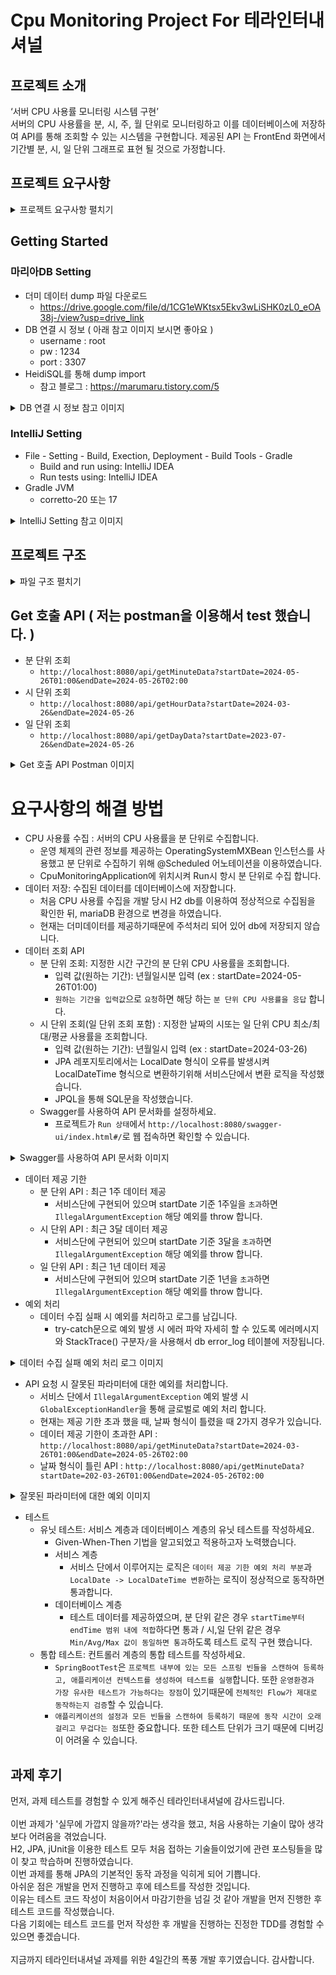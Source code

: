 # Cpu Monitoring Project For 테라인터내셔널

## 프로젝트 소개
<p align="justify">
‘서버 CPU 사용률 모니터링 시스템 구현’<br>
서버의 CPU 사용률을 분, 시, 주, 월 단위로 모니터링하고 이를 데이터베이스에 저장하여 API를 통해 조회할 수 있는 시스템을 구현합니다.
제공된 API 는 FrontEnd 화면에서 기간별 분, 시, 일 단위 그래프로 표현 될 것으로 가정합니다.
</p>


## 프로젝트 요구사항
<details>
  <summary>프로젝트 요구사항 펼치기</summary>
  
* 프로젝트 설정
  * Spring Boot 사용
  * Gradle 사용
  * Java 11 이상 사용
* 데이터베이스 설정
  * H2를 개발 및 테스트에 사용
  * MariaDB를 운용 데이터베이스로 사용
  * JPA 사용
* 기능 요구 사항
  * 데이터 수집 및 저장
    * CPU 사용률 수집: 서버의 CPU 사용률을 분 단위로 수집합니다.
    * 데이터 저장: 수집된 데이터를 데이터베이스에 저장합니다.
  * 데이터 조회 API
    * 분 단위 조회: 지정한 시간 구간의 분 단위 CPU 사용률을 조회합니다.
    * 시 단위 조회: 지정한 날짜의 시  단위 CPU 최소/최대/평균 사용률을 조회합니다.
    * 일 단위 조회: 지정한 날짜 구간의 일  단위 CPU 최소/최대/평균 사용률을 조회합니다.
    * Swagger를 사용하여 API 문서화를 설정하세요.
  * 데이터 제공 기한
    * 분 단위 API : 최근 1주 데이터 제공
    * 시 단위 API : 최근 3달 데이터 제공
    * 일 단위 API : 최근 1년 데이터 제공
* 예외 처리
  * 데이터 수집 실패 시 예외를 처리하고 로그를 남깁니다.
  * API 요청 시 잘못된 파라미터에 대한 예외를 처리합니다.
* 테스트
  * 유닛 테스트: 서비스 계층과 데이터베이스 계층의 유닛 테스트를 작성하세요.
  * 통합 테스트: 컨트롤러 계층의 통합 테스트를 작성하세요.
  
</details>

## Getting Started
### 마리아DB Setting
* 더미 데이터 dump 파일 다운로드 
  * https://drive.google.com/file/d/1CG1eWKtsx5Ekv3wLiSHK0zL0_eOA38j-/view?usp=drive_link
* DB 연결 시 정보 ( 아래 참고 이미지 보시면 좋아요 )
  * username : root
  * pw : 1234
  * port : 3307
* HeidiSQL를 통해 dump import
  * 참고 블로그 : https://marumaru.tistory.com/5
<details>
    <summary>DB 연결 시 정보 참고 이미지</summary>

   * ![image](https://github.com/BTC-LeeSoonMin/pjt_cpuMonitoring/assets/134909905/509452df-f6e0-4192-98fc-1905b98bdf15)
</details>

### IntelliJ Setting
* File - Setting - Build, Exection, Deployment - Build Tools - Gradle
  * Build and run using: IntelliJ IDEA
  * Run tests using: IntelliJ IDEA
* Gradle JVM
  * corretto-20 또는 17
<details>
    <summary>IntelliJ Setting 참고 이미지</summary>

   * ![image](https://github.com/BTC-LeeSoonMin/pjt_cpuMonitoring/assets/134909905/caaf734f-0e58-43b6-b538-f52c3bf7ac93)
</details>

## 프로젝트 구조
<details>
  <summary>파일 구조 펼치기</summary>

  ![image](https://github.com/BTC-LeeSoonMin/pjt_cpuMonitoring/assets/134909905/04caeaac-2d57-4c26-a4ca-6a5ea086f59c)
</details>

## Get 호출 API ( 저는 postman을 이용해서 test 했습니다. )
* 분 단위 조회
  * `http://localhost:8080/api/getMinuteData?startDate=2024-05-26T01:00&endDate=2024-05-26T02:00`
* 시 단위 조회
  * `http://localhost:8080/api/getHourData?startDate=2024-03-26&endDate=2024-05-26`
* 일 단위 조회
  * `http://localhost:8080/api/getDayData?startDate=2023-07-26&endDate=2024-05-26`

<details>
  <summary>Get 호출 API Postman 이미지</summary>

  ![image](https://github.com/BTC-LeeSoonMin/pjt_cpuMonitoring/assets/134909905/830f221a-c1a9-4106-8208-71f47a1533f7)
  ![image](https://github.com/BTC-LeeSoonMin/pjt_cpuMonitoring/assets/134909905/6f407827-3be4-44c9-9404-0132e66cf422)
  ![image](https://github.com/BTC-LeeSoonMin/pjt_cpuMonitoring/assets/134909905/ffa5f430-d8ec-4453-b66d-65a92f3eeb31)
</details>



# 요구사항의 해결 방법
* CPU 사용률 수집 : 서버의 CPU 사용률을 분 단위로 수집합니다.
  * 운영 체제의 관련 정보를 제공하는 OperatingSystemMXBean 인스턴스를 사용했고 분 단위로 수집하기 위해 @Scheduled 어노테이션을 이용하였습니다.
  * CpuMonitoringApplication에 위치시켜 Run시 항시 분 단위로 수집 합니다.
* 데이터 저장: 수집된 데이터를 데이터베이스에 저장합니다.
  * 처음 CPU 사용률 수집을 개발 당시 H2 db를 이용하여 정상적으로 수집됨을 확인한 뒤, mariaDB 환경으로 변경을 하였습니다.
  * 현재는 더미데이터를 제공하기때문에 주석처리 되어 있어 db에 저장되지 않습니다.
* 데이터 조회 API
  * 분 단위 조회: 지정한 시간 구간의 분 단위 CPU 사용률을 조회합니다.
    * 입력 값(원하는 기간): 년월일시분 입력 (ex : startDate=2024-05-26T01:00)
    * `원하는 기간을 입력값`으로 `요청`하면 해당 하는 `분 단위 CPU 사용률을 응답` 합니다.
  * 시 단위 조회(일 단위 조회 포함) : 지정한 날짜의 시또는 일 단위 CPU 최소/최대/평균 사용률을 조회합니다.
    * 입력 값(원하는 기간): 년월일시 입력 (ex : startDate=2024-03-26)
    * JPA 레포지토리에서는 LocalDate 형식이 오류를 발생시켜 LocalDateTime 형식으로 변환하기위해 서비스단에서 변환 로직을 작성했습니다.
    * JPQL을 통해 SQL문을 작성했습니다.
  * Swagger를 사용하여 API 문서화를 설정하세요.
    * 프로젝트가 `Run 상태`에서 `http://localhost:8080/swagger-ui/index.html#/`로 웹 접속하면 확인할 수 있습니다.
<details>
  <summary>Swagger를 사용하여 API 문서화 이미지</summary>

  ![image](https://github.com/BTC-LeeSoonMin/pjt_cpuMonitoring/assets/134909905/e4cc2273-1937-4f25-8513-1884fe20f741)
</details>

* 데이터 제공 기한
  * 분 단위 API : 최근 1주 데이터 제공
    * 서비스단에 구현되어 있으며 startDate 기준 1주일을 `초과`하면 `IllegalArgumentException` 해당 예외를 throw 합니다.
  * 시 단위 API : 최근 3달 데이터 제공
    * 서비스단에 구현되어 있으며 startDate 기준 3달을 `초과`하면 `IllegalArgumentException` 해당 예외를 throw 합니다.
  * 일 단위 API : 최근 1년 데이터 제공
    * 서비스단에 구현되어 있으며 startDate 기준 1년을 `초과`하면 `IllegalArgumentException` 해당 예외를 throw 합니다.
* 예외 처리
  * 데이터 수집 실패 시 예외를 처리하고 로그를 남깁니다.
    * try-catch문으로 예외 발생 시 에러 파악 자세히 할 수 있도록 에러메시지와 StackTrace() 구분자`/`을 사용해서 db error_log 테이블에 저장됩니다.
<details>
  <summary>데이터 수집 실패 예외 처리 로그 이미지</summary>

  ![image](https://github.com/BTC-LeeSoonMin/pjt_cpuMonitoring/assets/134909905/95530599-9fd6-4eb8-96fc-f6f581efb93f)
</details>

* API 요청 시 잘못된 파라미터에 대한 예외를 처리합니다.
  * 서비스 단에서 `IllegalArgumentException` 예외 발생 시 `GlobalExceptionHandler`을 통해 글로벌로 예외 처리 합니다.
  * 현재는 제공 기한 초과 했을 때, 날짜 형식이 틀렸을 때 2가지 경우가 있습니다.
  * 데이터 제공 기한이 초과한 API : `http://localhost:8080/api/getMinuteData?startDate=2024-03-26T01:00&endDate=2024-05-26T02:00`
  * 날짜 형식이 틀린 API : `http://localhost:8080/api/getMinuteData?startDate=202-03-26T01:00&endDate=2024-05-26T02:00`
<details>
  <summary>잘못된 파라미터에 대한 예외 이미지</summary>

  ![image](https://github.com/BTC-LeeSoonMin/pjt_cpuMonitoring/assets/134909905/d4b1af7c-d346-4b81-8e83-48318c802f9c)
  ![image](https://github.com/BTC-LeeSoonMin/pjt_cpuMonitoring/assets/134909905/76b52f38-50cc-4932-89e5-47041fa71e58)
</details>

* 테스트
  * 유닛 테스트: 서비스 계층과 데이터베이스 계층의 유닛 테스트를 작성하세요.
    * Given-When-Then 기법을 알고되었고 적용하고자 노력했습니다. 
    * 서비스 계층
      * 서비스 단에서 이루어지는 로직은 `데이터 제공 기한 예외 처리 부분`과 `LocalDate -> LocalDateTime 변환`하는 로직이 정상적으로 동작하면 통과합니다.
    * 데이터베이스 계층
      * 테스트 데이터를 제공하였으며, 분 단위 같은 경우 `startTime부터 endTime 범위 내에 적합`하다면 통과 / 시,일 단위 같은 경우 `Min/Avg/Max 값이 동일하면 통과`하도록 테스트 로직 구현 했습니다.
  * 통합 테스트: 컨트롤러 계층의 통합 테스트를 작성하세요.
    * `SpringBootTest`은 `프로젝트 내부에 있는 모든 스프링 빈들을 스캔하여 등록하고, 애플리케이션 컨텍스트를 생성하여 테스트를 실행`합니다. 또한 `운영환경과 가장 유사한 테스트가 가능하다는 장점`이 있기때문에 `전체적인 Flow가 제대로 동작하는지 검증`할 수 있습니다.
    * `애플리케이션의 설정과 모든 빈들을 스캔하여 등록하기 때문에 동작 시간이 오래 걸리고 무겁다는 점`또한 중요합니다. 또한 테스트 단위가 크기 때문에 디버깅이 어려울 수 있습니다.

## 과제 후기
먼저, 과제 테스트를 경험할 수 있게 해주신 테라인터내셔널에 감사드립니다. <br><br>
이번 과제가 '실무에 가깝지 않을까?'라는 생각을 했고, 처음 사용하는 기술이 많아 생각보다 어려움을 겪었습니다. <br> 
H2, JPA, jUnit을 이용한 테스트 모두 처음 접하는 기술들이었기에 관련 포스팅들을 많이 찾고 학습하며 진행하였습니다. <br>
이번 과제를 통해 JPA의 기본적인 동작 과정을 익히게 되어 기쁩니다.<br>
아쉬운 점은 개발을 먼저 진행하고 후에 테스트를 작성한 것입니다. <br> 
이유는 테스트 코드 작성이 처음이어서 마감기한을 넘길 것 같아 개발을 먼저 진행한 후 테스트 코드를 작성했습니다. <br>
다음 기회에는 테스트 코드를 먼저 작성한 후 개발을 진행하는 진정한 TDD를 경험할 수 있으면 좋겠습니다.<br><br>
지금까지 테라인터내셔널 과제를 위한 4일간의 폭풍 개발 후기였습니다. 감사합니다.

